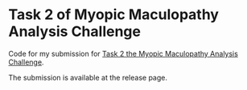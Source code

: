 # Task 2 of Myopic Maculopathy Analysis Challenge

Code for my submission for [Task 2 the Myopic Maculopathy Analysis Challenge](https://codalab.lisn.upsaclay.fr/competitions/12476).

The submission is available at the release page.
